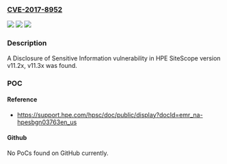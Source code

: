 ### [CVE-2017-8952](https://cve.mitre.org/cgi-bin/cvename.cgi?name=CVE-2017-8952)
![](https://img.shields.io/static/v1?label=Product&message=SiteScope&color=blue)
![](https://img.shields.io/static/v1?label=Version&message=v11.2x%2C%20v11.3x%20&color=brightgreen)
![](https://img.shields.io/static/v1?label=Vulnerability&message=Disclosure%20of%20Sensitive%20Information&color=brightgreen)

### Description

A Disclosure of Sensitive Information vulnerability in HPE SiteScope version v11.2x, v11.3x was found.

### POC

#### Reference
- https://support.hpe.com/hpsc/doc/public/display?docId=emr_na-hpesbgn03763en_us

#### Github
No PoCs found on GitHub currently.

